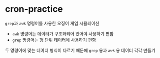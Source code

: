 # cron-practice

`grep`과 `awk` 명령어를 사용한 오징어 게임 시뮬레이션

- `awk` 명령어는 데이터가 구조화되어 있어야 사용하기 편함
- `grep` 명령어는 행 단위 데이터에 사용하기 편함

두 명령어에 맞는 데이터 형식이 다르기 때문에 `grep` 용과 `awk` 용 데이터 각각 만들기
